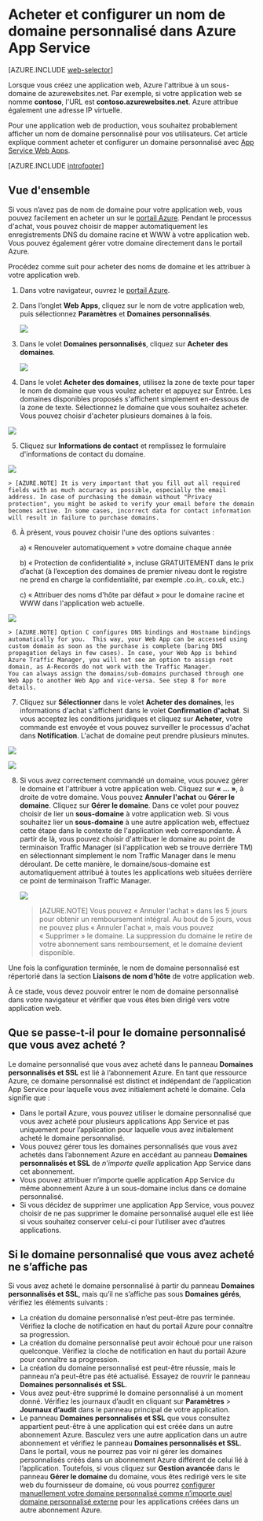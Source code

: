 <properties
	pageTitle="Comment acheter un nom de domaine personnalisé dans Azure App Service Web Apps"
	description="Découvrez comment acheter un nom de domaine personnalisé avec une application web dans Azure App Service."
	services="app-service\web"
	documentationCenter=""
	authors="rmcmurray"
	manager="wpickett"
	editor=""/>

<tags
	ms.service="app-service-web"
	ms.workload="web"
	ms.tgt_pltfrm="na"
	ms.devlang="na"
	ms.topic="article"
	ms.date="08/11/2016"
	ms.author="robmcm"/>

# Acheter et configurer un nom de domaine personnalisé dans Azure App Service

[AZURE.INCLUDE [web-selector](../../includes/websites-custom-domain-selector.md)]

Lorsque vous créez une application web, Azure l'attribue à un sous-domaine de azurewebsites.net. Par exemple, si votre application web se nomme **contoso**, l'URL est **contoso.azurewebsites.net**. Azure attribue également une adresse IP virtuelle.

Pour une application web de production, vous souhaitez probablement afficher un nom de domaine personnalisé pour vos utilisateurs. Cet article explique comment acheter et configurer un domaine personnalisé avec [App Service Web Apps](http://go.microsoft.com/fwlink/?LinkId=529714).

[AZURE.INCLUDE [introfooter](../../includes/custom-dns-web-site-intro-notes.md)]


## Vue d'ensemble

Si vous n’avez pas de nom de domaine pour votre application web, vous pouvez facilement en acheter un sur le [portail Azure](https://portal.azure.com/). Pendant le processus d'achat, vous pouvez choisir de mapper automatiquement les enregistrements DNS du domaine racine et WWW à votre application web. Vous pouvez également gérer votre domaine directement dans le portail Azure.


Procédez comme suit pour acheter des noms de domaine et les attribuer à votre application web.

1. Dans votre navigateur, ouvrez le [portail Azure](https://portal.azure.com/).

2. Dans l’onglet **Web Apps**, cliquez sur le nom de votre application web, puis sélectionnez **Paramètres** et **Domaines personnalisés**.

	![](./media/custom-dns-web-site-buydomains-web-app/dncmntask-cname-6.png)

3. Dans le volet **Domaines personnalisés**, cliquez sur **Acheter des domaines**.

	![](./media/custom-dns-web-site-buydomains-web-app/dncmntask-cname-buydomains-1.png)

4. Dans le volet **Acheter des domaines**, utilisez la zone de texte pour taper le nom de domaine que vous voulez acheter et appuyez sur Entrée. Les domaines disponibles proposés s'affichent simplement en-dessous de la zone de texte. Sélectionnez le domaine que vous souhaitez acheter. Vous pouvez choisir d'acheter plusieurs domaines à la fois.

  ![](./media/custom-dns-web-site-buydomains-web-app/dncmntask-cname-buydomains-2.png)

5. Cliquez sur **Informations de contact** et remplissez le formulaire d'informations de contact du domaine.

  ![](./media/custom-dns-web-site-buydomains-web-app/dncmntask-cname-buydomains-3.png)

    > [AZURE.NOTE] It is very important that you fill out all required fields with as much accuracy as possible, especially the email address. In case of purchasing the domain without "Privacy protection", you might be asked to verify your email before the domain becomes active. In some cases, incorrect data for contact information will result in failure to purchase domains. 

6. À présent, vous pouvez choisir l'une des options suivantes :

	a) « Renouveler automatiquement » votre domaine chaque année
	
	b) « Protection de confidentialité », incluse GRATUITEMENT dans le prix d’achat (à l’exception des domaines de premier niveau dont le registre ne prend en charge la confidentialité, par exemple .co.in,. co.uk, etc.)
	
	c) « Attribuer des noms d'hôte par défaut » pour le domaine racine et WWW dans l'application web actuelle.

  ![](./media/custom-dns-web-site-buydomains-web-app/dncmntask-cname-buydomains-2.5.png)
  
    > [AZURE.NOTE] Option C configures DNS bindings and Hostname bindings automatically for you.  This way, your Web App can be accessed using custom domain as soon as the purchase is complete (baring DNS propagation delays in few cases). In case, your Web App is behind Azure Traffic Manager, you will not see an option to assign root domain, as A-Records do not work with the Traffic Manager. 
    You can always assign the domains/sub-domains purchased through one Web App to another Web App and vice-versa. See step 8 for more details. 
	
7. Cliquez sur **Sélectionner** dans le volet **Acheter des domaines**, les informations d'achat s'affichent dans le volet **Confirmation d'achat**. Si vous acceptez les conditions juridiques et cliquez sur **Acheter**, votre commande est envoyée et vous pouvez surveiller le processus d'achat dans **Notification**. L'achat de domaine peut prendre plusieurs minutes.

  ![](./media/custom-dns-web-site-buydomains-web-app/dncmntask-cname-buydomains-4.png)

  ![](./media/custom-dns-web-site-buydomains-web-app/dncmntask-cname-buydomains-5.png)

8. Si vous avez correctement commandé un domaine, vous pouvez gérer le domaine et l'attribuer à votre application web. Cliquez sur **« ... »**, à droite de votre domaine. Vous pouvez **Annuler l'achat** ou **Gérer le domaine**. Cliquez sur **Gérer le domaine**. Dans ce volet pour pouvez choisir de lier un **sous-domaine** à votre application web. Si vous souhaitez lier un **sous-domaine** à une autre application web, effectuez cette étape dans le contexte de l'application web correspondante. À partir de là, vous pouvez choisir d'attribuer le domaine au point de terminaison Traffic Manager (si l'application web se trouve derrière TM) en sélectionnant simplement le nom Traffic Manager dans le menu déroulant. De cette manière, le domaine/sous-domaine est automatiquement attribué à toutes les applications web situées derrière ce point de terminaison Traffic Manager.

	![](./media/custom-dns-web-site-buydomains-web-app/dncmntask-cname-buydomains-6.png)

    > [AZURE.NOTE] Vous pouvez « Annuler l'achat » dans les 5 jours pour obtenir un remboursement intégral. Au bout de 5 jours, vous ne pouvez plus « Annuler l'achat », mais vous pouvez « Supprimer » le domaine. La suppression du domaine le retire de votre abonnement sans remboursement, et le domaine devient disponible.

Une fois la configuration terminée, le nom de domaine personnalisé est répertorié dans la section **Liaisons de nom d'hôte** de votre application web.

À ce stade, vous devez pouvoir entrer le nom de domaine personnalisé dans votre navigateur et vérifier que vous êtes bien dirigé vers votre application web.
 
## Que se passe-t-il pour le domaine personnalisé que vous avez acheté ?

Le domaine personnalisé que vous avez acheté dans le panneau **Domaines personnalisés et SSL** est lié à l’abonnement Azure. En tant que ressource Azure, ce domaine personnalisé est distinct et indépendant de l’application App Service pour laquelle vous avez initialement acheté le domaine. Cela signifie que :

- Dans le portail Azure, vous pouvez utiliser le domaine personnalisé que vous avez acheté pour plusieurs applications App Service et pas uniquement pour l’application pour laquelle vous avez initialement acheté le domaine personnalisé.
- Vous pouvez gérer tous les domaines personnalisés que vous avez achetés dans l’abonnement Azure en accédant au panneau **Domaines personnalisés et SSL** de *n’importe quelle* application App Service dans cet abonnement.
- Vous pouvez attribuer n’importe quelle application App Service du même abonnement Azure à un sous-domaine inclus dans ce domaine personnalisé.
- Si vous décidez de supprimer une application App Service, vous pouvez choisir de ne pas supprimer le domaine personnalisé auquel elle est liée si vous souhaitez conserver celui-ci pour l’utiliser avec d’autres applications.

## Si le domaine personnalisé que vous avez acheté ne s’affiche pas

Si vous avez acheté le domaine personnalisé à partir du panneau **Domaines personnalisés et SSL**, mais qu’il ne s’affiche pas sous **Domaines gérés**, vérifiez les éléments suivants :

- La création du domaine personnalisé n’est peut-être pas terminée. Vérifiez la cloche de notification en haut du portail Azure pour connaître sa progression.
- La création du domaine personnalisé peut avoir échoué pour une raison quelconque. Vérifiez la cloche de notification en haut du portail Azure pour connaître sa progression.
- La création du domaine personnalisé est peut-être réussie, mais le panneau n’a peut-être pas été actualisé. Essayez de rouvrir le panneau **Domaines personnalisés et SSL**.
- Vous avez peut-être supprimé le domaine personnalisé à un moment donné. Vérifiez les journaux d’audit en cliquant sur **Paramètres** > **Journaux d’audit** dans le panneau principal de votre application.
- Le panneau **Domaines personnalisés et SSL** que vous consultez appartient peut-être à une application qui est créée dans un autre abonnement Azure. Basculez vers une autre application dans un autre abonnement et vérifiez le panneau **Domaines personnalisés et SSL**. Dans le portail, vous ne pourrez pas voir ni gérer les domaines personnalisés créés dans un abonnement Azure différent de celui lié à l’application. Toutefois, si vous cliquez sur **Gestion avancée** dans le panneau **Gérer le domaine** du domaine, vous êtes redirigé vers le site web du fournisseur de domaine, où vous pourrez [configurer manuellement votre domaine personnalisé comme n’importe quel domaine personnalisé externe](web-sites-custom-domain-name.md) pour les applications créées dans un autre abonnement Azure.

<!---HONumber=AcomDC_0921_2016-->